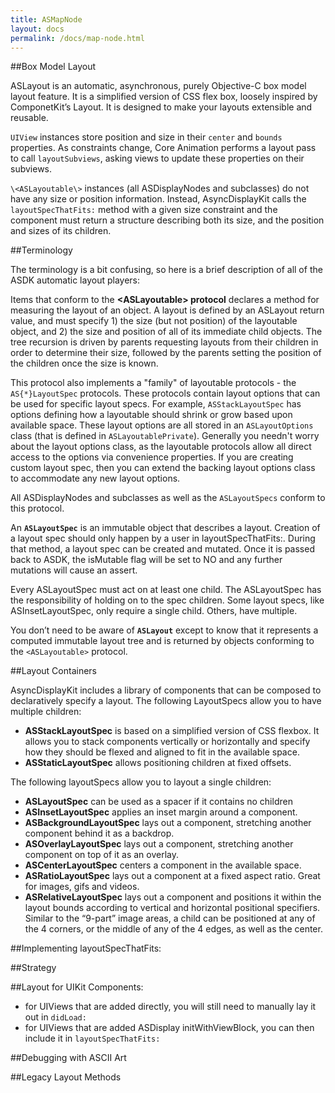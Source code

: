 ```yaml
---
title: ASMapNode
layout: docs
permalink: /docs/map-node.html
---
```


##Box Model Layout

ASLayout is an automatic, asynchronous, purely Objective-C box model layout feature. It is a simplified version of CSS flex box, loosely inspired by ComponetKit’s Layout. It is designed to make your layouts extensible and reusable.

`UIView` instances store position and size in their `center` and `bounds` properties. As constraints change, Core Animation performs a layout pass to call `layoutSubviews`, asking views to update these properties on their subviews. 

`\<ASLayoutable\>` instances (all ASDisplayNodes and subclasses) do not have any size or position information. Instead, AsyncDisplayKit calls the `layoutSpecThatFits:` method with a given size constraint and the component must return a structure describing both its size, and the position and sizes of its children.

##Terminology

The terminology is a bit confusing, so here is a brief description of all of the ASDK automatic layout players:

Items that conform to the **\<ASLayoutable\> protocol** declares a method for measuring the layout of an object.  A layout is defined by an ASLayout return value, and must specify 1) the size (but not position) of the layoutable object, and 2) the size and position of all of its immediate child objects. The tree recursion is driven by parents requesting layouts from their children in order to determine their size, followed by the parents setting the position of the children once the size is known.
 
This protocol also implements a "family" of layoutable protocols - the `AS{*}LayoutSpec` protocols. These protocols contain layout options that can be used for specific layout specs. For example, `ASStackLayoutSpec` has options defining how a layoutable should shrink or grow based upon available space. These layout options are all stored in an `ASLayoutOptions` class (that is defined in `ASLayoutablePrivate`). Generally you needn't worry about the layout options class, as the layoutable protocols allow all direct access to the options via convenience properties. If you are creating custom layout spec, then you can extend the backing layout options class to accommodate any new layout options.

All ASDisplayNodes and subclasses as well as the `ASLayoutSpecs` conform to this protocol. 

An **`ASLayoutSpec`** is an immutable object that describes a layout. Creation of a layout spec should only happen by a user in layoutSpecThatFits:. During that method, a layout spec can be created and mutated. Once it is passed back to ASDK, the isMutable flag will be set to NO and any further mutations will cause an assert.

Every ASLayoutSpec must act on at least one child. The ASLayoutSpec has the responsibility of holding on to the spec children. Some layout specs, like ASInsetLayoutSpec, only require a single child. Others, have multiple. 

You don’t need to be aware of **`ASLayout`** except to know that it represents a computed immutable layout tree and is returned by objects conforming to the `<ASLayoutable>` protocol.

##Layout Containers

AsyncDisplayKit includes a library of components that can be composed to declaratively specify a layout. The following LayoutSpecs allow you to have multiple children:

* **ASStackLayoutSpec** is based on a simplified version of CSS flexbox. It allows you to stack components vertically or horizontally and specify how they should be flexed and aligned to fit in the available space. 
* **ASStaticLayoutSpec** allows positioning children at fixed offsets.

The following layoutSpecs allow you to layout a single children: 

* **ASLayoutSpec** can be used as a spacer if it contains no children
* **ASInsetLayoutSpec** applies an inset margin around a component.
* **ASBackgroundLayoutSpec** lays out a component, stretching another component behind it as a backdrop.
* **ASOverlayLayoutSpec** lays out a component, stretching another component on top of it as an overlay.
* **ASCenterLayoutSpec** centers a component in the available space.
* **ASRatioLayoutSpec** lays out a component at a fixed aspect ratio. Great for images, gifs and videos.
* **ASRelativeLayoutSpec** lays out a component and positions it within the layout bounds according to vertical and horizontal positional specifiers. Similar to the “9-part” image areas, a child can be positioned at any of the 4 corners, or the middle of any of the 4 edges, as well as the center.

##Implementing layoutSpecThatFits:

##Strategy

##Layout for UIKit Components:
- for UIViews that are added directly, you will still need to manually lay it out in `didLoad:`
- for UIViews that are added ASDisplay initWithViewBlock, you can then include it in `layoutSpecThatFits:`

##Debugging with ASCII Art

##Legacy Layout Methods
